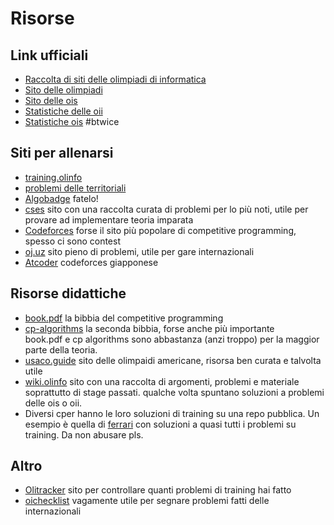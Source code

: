 # Risorse

## Link ufficiali
- [Raccolta di siti delle olimpiadi di informatica](https://olinfo.it/)
- [Sito delle olimpiadi](https://www.olimpiadi-informatica.it/)
- [Sito delle ois](https://sites.google.com/aldini.istruzioneer.it/olimpiadi-informatica-squadre/homepage?pli=1)
- [Statistiche delle oii](https://stats.olinfo.it/)
- [Statistiche ois](https://squadre.olinfo.it/) #btwice

## Siti per allenarsi
- [training.olinfo](https://training.olinfo.it)
- [problemi delle territoriali](https://territoriali.olinfo.it/)
- [Algobadge](https://algobadge.olinfo.it/) fatelo!
- [cses](https://cses.fi/problemset/) sito con una raccolta curata di problemi per lo più noti, utile per provare ad implementare teoria imparata 
- [Codeforces](https://codeforces.com) forse il sito più popolare di competitive programming, spesso ci sono contest
- [oj.uz](https://oj.uz) sito pieno di problemi, utile per gare internazionali
- [Atcoder](https://atcoder.jp/) codeforces giapponese

## Risorse didattiche
- [book.pdf](https://cses.fi/book/book.pdf) la bibbia del competitive programming
- [cp-algorithms](https://cp-algorithms.com/) la seconda bibbia, forse anche più importante    
book.pdf e cp algorithms sono abbastanza (anzi troppo) per la maggior parte della teoria. 
- [usaco.guide](https://usaco.guide/) sito delle olimpaidi americane, risorsa ben curata e talvolta utile
- [wiki.olinfo](https://wiki.olinfo.it) sito con una raccolta di argomenti, problemi e materiale soprattutto di stage passati. qualche volta spuntano soluzioni a problemi delle ois o oii.
- Diversi cper hanno le loro soluzioni di training su una repo pubblica. Un esempio è quella di [ferrari](https://github.com/lorenzo-ferrari/olinfo) con soluzioni a quasi tutti i problemi su training. Da non abusare pls.

## Altro
- [Olitracker](https://olitracker.x0k.it) sito per controllare quanti problemi di training hai fatto
- [oichecklist](https://oichecklist.pythonanywhere.com/) vagamente utile per segnare problemi fatti delle internazionali